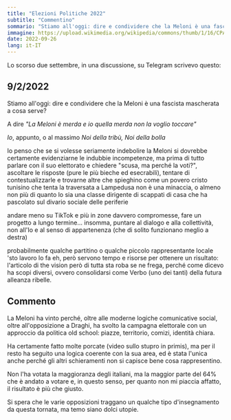 ```yaml
---
title: "Elezioni Politiche 2022"
subtitle: "Commentino"
sommario: "Stiamo all'oggi: dire e condividere che la Meloni è una fascista mascherata a cosa serve?"
immagine: https://upload.wikimedia.org/wikipedia/commons/thumb/1/16/CPAC_2022_con_Hermann_Tertsch_y_Victor_Gonzalez._%2851915317801%29.jpg/1280px-CPAC_2022_con_Hermann_Tertsch_y_Victor_Gonzalez._%2851915317801%29.jpg
date: 2022-09-26
lang: it-IT
---
```


Lo scorso due settembre, in una discussione, su Telegram scrivevo questo: 

## 9/2/2022

Stiamo all'oggi: dire e condividere che la Meloni è una fascista mascherata a cosa serve?

A dire _"La Meloni è merda e io quella merda non la voglio toccare"_

_Io_, appunto, o al massimo _Noi della tribù, Noi della bolla_

Io penso che se si volesse seriamente indebolire la Meloni si dovrebbe certamente evidenziarne le indubbie incompetenze, ma prima di tutto parlare con il suo elettorato e chiedere "scusa, ma perché la voti?", ascoltare le risposte (pure le più bieche ed esecrabili), tentare di contestualizzarle e trovarne altre che spieghino come un povero cristo tunisino che tenta la traversata a Lampedusa non è una minaccia, o almeno non più di quanto lo sia una classe dirigente di scappati di casa che ha pascolato sul divario sociale delle periferie 

andare meno su TikTok e più in zone davvero compromesse, fare un progetto a lungo termine... insomma, puntare al dialogo e alla collettività, non all'Io e al senso di appartenenza (che di solito funzionano meglio a destra)

probabilmente qualche partitino o qualche piccolo rappresentante locale 'sto lavoro lo fa eh, però servono tempo e risorse per ottenere un risultato: l'articolo di the vision però di tutta sta roba se ne frega, perché come dicevo ha scopi diversi, ovvero consolidarsi come Verbo (uno dei tanti) della futura alleanza ribelle.

## Commento

La Meloni ha vinto perché, oltre alle moderne logiche comunicative social, oltre all'opposizione a Draghi, ha svolto la campagna elettorale con un approccio da politica old school: piazze, territorio, comizi, identità chiara.

Ha certamente fatto molte porcate (video sullo stupro in primis), ma per il resto ha seguito una logica coerente con la sua area, ed è stata l'unica anche perché gli altri schieramenti non si capisce bene cosa rappresentino. 

Non l'ha votata la maggioranza degli italiani, ma la maggior parte del 64% che è andato a votare e, in questo senso, per quanto non mi piaccia affatto, il risultato è più che giusto. 

Si spera che le varie opposizioni traggano un qualche tipo d'insegnamento da questa tornata, ma temo siano dolci utopie.